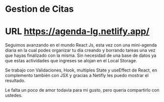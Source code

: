 # Gestion de Citas
# URL https://agenda-lg.netlify.app/
Seguimos avanzando en el mundo React Js, esta vez con una mini-agenda diaria en la cual podes organizar tu día creando y borrando tareas una vez que hayas finalizado con la misma. Sin necesidad de una base de datos ya que estas actividades que ingreses se alojan en el Local Storage.

Se trabajo con Validaciones, Hook, multiples State y useEffect de React, en complemento también con JSX y gracias a Netifly les puedo mostrar el resultado.

Le falta un poco de amor todavia para mi gusto, pero queria compartirlo con ustedes.
